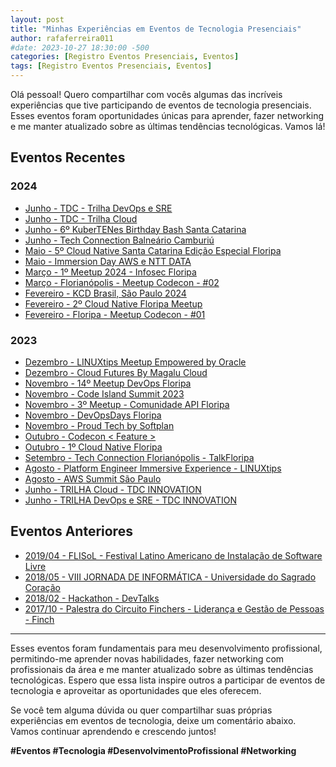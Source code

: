 ```yaml
---
layout: post
title: "Minhas Experiências em Eventos de Tecnologia Presenciais"
author: rafaferreira011
#date: 2023-10-27 18:30:00 -500
categories: [Registro Eventos Presenciais, Eventos]
tags: [Registro Eventos Presenciais, Eventos]
---
```


Olá pessoal! Quero compartilhar com vocês algumas das incríveis experiências que tive participando de eventos de tecnologia presenciais. Esses eventos foram oportunidades únicas para aprender, fazer networking e me manter atualizado sobre as últimas tendências tecnológicas. Vamos lá!

## Eventos Recentes

### 2024
- <i class="fa-solid fa-link"></i> [Junho - TDC - Trilha DevOps e SRE](https://thedevconf.com/tdc/2024/florianopolis/trilha-devops-e-sre)
- <i class="fa-solid fa-link"></i> [Junho - TDC - Trilha Cloud](https://thedevconf.com/tdc/2024/florianopolis/trilha-cloud)
- <i class="fa-solid fa-link"></i> [Junho - 6º KuberTENes Birthday Bash Santa Catarina](https://community.cncf.io/events/details/cncf-cloud-native-santa-catarina-presents-6o-kubertenes-birthday-bash-santa-catarina/)
- <i class="fa-solid fa-link"></i> [Junho - Tech Connection Balneário Camburiú](https://talkfloripa.com.br/grade)
- <i class="fa-solid fa-link"></i> [Maio - 5º Cloud Native Santa Catarina Edição Especial Floripa](https://community.cncf.io/events/details/cncf-cloud-native-santa-catarina-presents-5o-cloud-native-santa-catarina-edicao-especial-floripa/)
- <i class="fa-solid fa-link"></i> [Maio - Immersion Day AWS e NTT DATA](https://www.sympla.com.br/evento/immersion-day-aws-e-ntt-data/2398471)
- <i class="fa-solid fa-link"></i> [Março - 1º Meetup 2024 - Infosec Floripa](https://www.eventbrite.com/e/1o-meetup-2024-infosec-floripa-tickets-860860014477)
- <i class="fa-solid fa-link"></i> [Março - Florianópolis - Meetup Codecon - #02](https://eventos.codecon.dev/meetup-codecon-fln-02/)
- <i class="fa-solid fa-link"></i> [Fevereiro - KCD Brasil, São Paulo 2024](https://community.cncf.io/events/details/cncf-kcd-brasil-presents-kcd-brasil-sao-paulo-2024/)
- <i class="fa-solid fa-link"></i> [Fevereiro - 2º Cloud Native Floripa Meetup](https://community.cncf.io/events/details/cncf-cloud-native-floripa-presents-2o-cloud-native-floripa-meetup/)
- <i class="fa-solid fa-link"></i> [Fevereiro - Floripa - Meetup Codecon - #01](https://eventos.codecon.dev/meetup-codecon-floripa-01/)

### 2023
- <i class="fa-solid fa-link"></i> [Dezembro - LINUXtips Meetup Empowered by Oracle](https://www.youtube.com/live/RaMHnD3Ico4?app=desktop&si=s05HvlLHANQYv6bV)
- <i class="fa-solid fa-link"></i> [Dezembro - Cloud Futures By Magalu Cloud](https://cloudfutures.tech/)
- <i class="fa-solid fa-link"></i> [Novembro - 14º Meetup DevOps Floripa](https://www.meetup.com/devops-florianopolis/events/297529400/)
- <i class="fa-solid fa-link"></i> [Novembro - Code Island Summit 2023](https://summit.codeisland.com.br/?_gl=1%2A137a3lz%2A_ga%2AMTA0ODg4NjgwNy4xNjk5ODkzOTYx%2A_ga_XYNHZBCPDB%2AMTcwMTExMTAzMy40LjAuMTcwMTExMTAzMy4wLjAuMA..%2A_ga_YGC76HLJRP%2AMTcwMTExMTAzMy40LjAuMTcwMTExMTAzMy4wLjAuMA..&_ga=2.233975638.994001474.1701111034-1048886807.1699893961)
- <i class="fa-solid fa-link"></i> [Novembro - 3º Meetup - Comunidade API Floripa](https://www.sympla.com.br/evento/3-meetup-comunidade-api-floripa/2220166?referrer=t.co)
- <i class="fa-solid fa-link"></i> [Novembro - DevOpsDays Floripa](https://devopsdays.org/events/2023-florianopolis/program)
- <i class="fa-solid fa-link"></i> [Novembro - Proud Tech by Softplan](https://www.proudtech.com.br/)
- <i class="fa-solid fa-link"></i> [Outubro - Codecon < Feature >](https://www.codecon.dev/feature)
- <i class="fa-solid fa-link"></i> [Outubro - 1º Cloud Native Floripa](https://community.cncf.io/events/details/cncf-cloud-native-floripa-presents-1o-cloud-native-floripa/)
- <i class="fa-solid fa-link"></i> [Setembro - Tech Connection Florianópolis - TalkFloripa](https://talkfloripa.com.br/tech-connection-fln)
- <i class="fa-solid fa-link"></i> [Agosto - Platform Engineer Immersive Experience - LINUXtips](https://www.linuxtips.io/platform-engineer-immersive-experience)
- <i class="fa-solid fa-link"></i> [Agosto - AWS Summit São Paulo](https://aws.amazon.com/pt/events/summits/sao-paulo/)
- <i class="fa-solid fa-link"></i> [Junho - TRILHA Cloud - TDC INNOVATION](https://thedevconf.com/tdc/2023/innovation/trilha-cloud)
- <i class="fa-solid fa-link"></i> [Junho - TRILHA DevOps e SRE - TDC INNOVATION](https://thedevconf.com/tdc/2023/innovation/trilha-cloud)

## Eventos Anteriores

- <i class="fa-solid fa-link"></i> [2019/04 - FLISoL - Festival Latino Americano de Instalação de Software Livre](https://flisol.info/FLISOL2019/Brasil/Bauru)
- <i class="fa-solid fa-link"></i> [2018/05 - VIII JORNADA DE INFORMÁTICA - Universidade do Sagrado Coração](https://unisagrado.edu.br/8jor-info)
- <i class="fa-solid fa-link"></i> [2018/02 - Hackathon - DevTalks](https://fibbauru.br/site/conteudo/462-hackathon-evento-inedito-em-bauru-comeca-hoje-.html)
- <i class="fa-solid fa-link"></i> [2017/10 - Palestra do Circuito Finchers - Liderança e Gestão de Pessoas - Finch](https://stoblobcertificados011.blob.core.windows.net/certificados/2017-10-Palestra.sobre.Liderança.Gestão.de.Pessoas-Finch.pdf)

---

Esses eventos foram fundamentais para meu desenvolvimento profissional, permitindo-me aprender novas habilidades, fazer networking com profissionais da área e me manter atualizado sobre as últimas tendências tecnológicas. Espero que essa lista inspire outros a participar de eventos de tecnologia e aproveitar as oportunidades que eles oferecem.

Se você tem alguma dúvida ou quer compartilhar suas próprias experiências em eventos de tecnologia, deixe um comentário abaixo. Vamos continuar aprendendo e crescendo juntos!

**#Eventos #Tecnologia #DesenvolvimentoProfissional #Networking**
